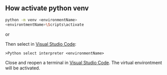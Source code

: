 ## How activate python venv

```sh
python -m venv <environmentName>
<environtmentName>\Scripts\activate
```

or 

Then select in [Visual Studio Code]:

`>Python select interpreter <environmentName>` 

Close and reopen a terminal in [Visual Studio Code]. The virtual environtment will be activated.
   
[//]: # (These are reference links used in the body this note)

   [Visual Studio Code]: <https://code.visualstudio.com/>